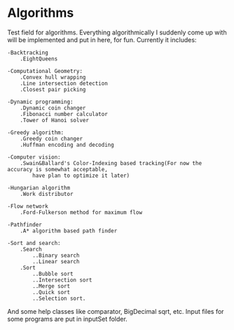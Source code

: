 # Algorithms
Test field for algorithms. Everything algorithmically I suddenly come up with will be implemented and put in here, for fun.
Currently it includes:

    -Backtracking
        .EightQueens
        
    -Computational Geometry:
        .Convex hull wrapping
        .Line intersection detection
        .Closest pair picking
        
    -Dynamic programming:
        .Dynamic coin changer
        .Fibonacci number calculator
        .Tower of Hanoi solver
    
    -Greedy algorithm:
        .Greedy coin changer
        .Huffman encoding and decoding
    
    -Computer vision:
        .Swain&Ballard's Color-Indexing based tracking(For now the accuracy is somewhat acceptable, 
            have plan to optimize it later)
    
    -Hungarian algorithm
        .Work distributor
    
    -Flow network
        .Ford-Fulkerson method for maximum flow
        
    -Pathfinder
        .A* algorithm based path finder
    
    -Sort and search:
        .Search
            ..Binary search
            ..Linear search
        .Sort
            ..Bubble sort
            ..Intersection sort
            ..Merge sort
            ..Quick sort
            ..Selection sort.
           
And some help classes like comparator, BigDecimal sqrt, etc. 
Input files for some programs are put in inputSet folder.
